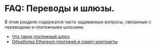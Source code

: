 # **FAQ: Переводы и шлюзы**.

В этом разделе содержатся часто задаваемые вопросы, связанные с переводами и платежными шлюзами.

* [Что такое платежный шлюз](frequently-asked-questions-faq/transfers-and-gateways/payment-gateway.md)
* [Обработка Ethereum платежей и смарт-контракты](frequently-asked-questions-faq/transfers-and-gateways/ethereum-smartcontract-transfers.md)

